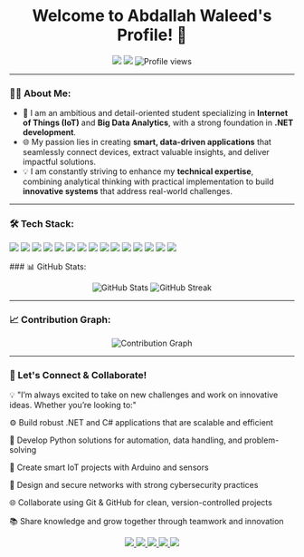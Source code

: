 <h1 align="center">Welcome to Abdallah Waleed's Profile! 👋</h1>

<p align="center">
  <a href="https://github.com/Abdallahwaleed19"><img src="https://img.shields.io/badge/-Abdallah%20Waleed-blue?style=for-the-badge"></a>
  <a href="mailto:waleedabdallah238@gmail.com"><img src="https://img.shields.io/badge/-waleedabdallah238@gmail.com-red?style=for-the-badge&logo=gmail&logoColor=white"></a>
  <img src="https://komarev.com/ghpvc/?username=Abdallahwaleed19&label=Profile%20views&color=blue&style=for-the-badge" alt="Profile views"/>
</p>

---

### 👨‍🎓 About Me:
- 🚀 I am an ambitious and detail-oriented student specializing in **Internet of Things (IoT)** and **Big Data Analytics**, with a strong foundation in **.NET development**.  
- 🌐 My passion lies in creating **smart, data-driven applications** that seamlessly connect devices, extract valuable insights, and deliver impactful solutions.  
- 💡 I am constantly striving to enhance my **technical expertise**, combining analytical thinking with practical implementation to build **innovative systems** that address real-world challenges.  

---

### 🛠️ Tech Stack:
<p>
  <!-- Programming & Development -->
  <img src="https://img.shields.io/badge/Python-3776AB?style=for-the-badge&logo=python&logoColor=white"/>
  <img src="https://img.shields.io/badge/.NET-512BD4?style=for-the-badge&logo=dotnet&logoColor=white"/>
  <img src="https://img.shields.io/badge/Arduino-00979D?style=for-the-badge&logo=arduino&logoColor=white"/>
  <img src="https://img.shields.io/badge/Java-007396?style=for-the-badge&logo=java&logoColor=white"/>
  <img src="https://img.shields.io/badge/C%23-239120?style=for-the-badge&logo=c-sharp&logoColor=white"/>
  <img src="https://img.shields.io/badge/HTML5-E34F26?style=for-the-badge&logo=html5&logoColor=white"/>
  <img src="https://img.shields.io/badge/CSS3-1572B6?style=for-the-badge&logo=css3&logoColor=white"/>
  <img src="https://img.shields.io/badge/JavaScript-F7DF1E?style=for-the-badge&logo=javascript&logoColor=black"/>

  <!-- Big Data -->
  <img src="https://img.shields.io/badge/Apache%20Spark-E25A1C?style=for-the-badge&logo=apachespark&logoColor=white"/>
  <img src="https://img.shields.io/badge/Apache%20Hadoop-66CCFF?style=for-the-badge&logo=apachehadoop&logoColor=black"/>

  <!-- Frameworks -->
  <img src="https://img.shields.io/badge/Flask-000000?style=for-the-badge&logo=flask&logoColor=white"/>
  <img src="https://img.shields.io/badge/Django-092E20?style=for-the-badge&logo=django&logoColor=white"/>

  <!-- Cybersecurity -->
  <img src="https://img.shields.io/badge/Fortinet-EE3124?style=for-the-badge&logo=fortinet&logoColor=white"/>

  <!-- Tools -->
  <img src="https://img.shields.io/badge/VS%20Code-0078D4?style=for-the-badge&logo=visual-studio-code&logoColor=white"/>
  <img src="https://img.shields.io/badge/GitHub-181717?style=for-the-badge&logo=github&logoColor=white"/>
</p>
### 📊 GitHub Stats:
<p align="center">
  <img src="https://github-readme-stats.vercel.app/api?username=Abdallahwaleed19&show_icons=true&theme=tokyonight" alt="GitHub Stats" />
  <img src="https://github-readme-streak-stats.herokuapp.com/?user=Abdallahwaleed19&theme=tokyonight" alt="GitHub Streak" />
</p>

---

### 📈 Contribution Graph:
<p align="center">
  <img src="https://github-readme-activity-graph.vercel.app/graph?username=Abdallahwaleed19&theme=tokyo-night" alt="Contribution Graph" />
</p>

---

### 🤝 Let's Connect & Collaborate!
💡 "I’m always excited to take on new challenges and work on innovative ideas. Whether you’re looking to:"

⚙️ Build robust .NET and C# applications that are scalable and efficient

🐍 Develop Python solutions for automation, data handling, and problem-solving

🤖 Create smart IoT projects with Arduino and sensors

🔐 Design and secure networks with strong cybersecurity practices

🌐 Collaborate using Git & GitHub for clean, version-controlled projects

📚 Share knowledge and grow together through teamwork and innovation 

<p align="center">
  <a href="https://www.linkedin.com/in/abdallah-waleed-885089293">
    <img src="https://img.shields.io/badge/LinkedIn-0A66C2?style=for-the-badge&logo=linkedin&logoColor=white"/>
  </a>
  <a href="mailto:waleedabdallah238@gmail.com">
    <img src="https://img.shields.io/badge/Email-D14836?style=for-the-badge&logo=gmail&logoColor=white"/>
  </a>
  <a href="https://www.instagram.com/__abdallahwaleed/">
    <img src="https://img.shields.io/badge/Instagram-E4405F?style=for-the-badge&logo=instagram&logoColor=white"/>
  </a>
  <a href="https://www.facebook.com/abdallah.waleed.kamal/">
    <img src="https://img.shields.io/badge/Facebook-1877F2?style=for-the-badge&logo=facebook&logoColor=white"/>
  </a>
  <a href="https://abdallahwaleed-portfolio.netlify.app/">
    <img src="https://img.shields.io/badge/Portfolio-000000?style=for-the-badge&logo=github&logoColor=white"/>
  </a>
</p>



